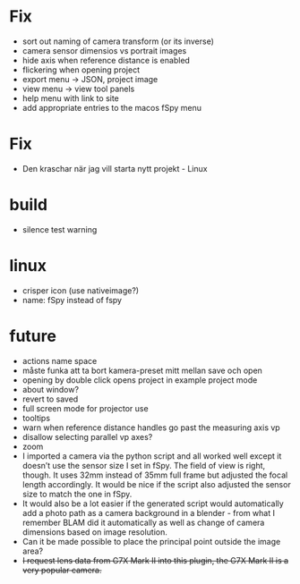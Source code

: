 # Fix

* sort out naming of camera transform (or its inverse)
* camera sensor dimensios vs portrait images
* hide axis when reference distance is enabled
* flickering when opening project
* export menu -> JSON, project image
* view menu -> view tool panels
* help menu with link to site
* add appropriate entries to the macos fSpy menu

# Fix

* Den kraschar när jag vill starta nytt projekt - Linux

# build
* silence test warning

# linux
* crisper icon (use nativeimage?)
* name: fSpy instead of fspy

# future

* actions name space
* måste funka att ta bort kamera-preset mitt mellan save och open
* opening by double click opens project in example project mode
* about window?
* revert to saved
* full screen mode for projector use
* tooltips
* warn when reference distance handles go past the measuring axis vp
* disallow selecting parallel vp axes?
* zoom
* I imported a camera via the python script and all worked well except it doesn’t use the sensor size I set in fSpy.
The field of view is right, though. It uses 32mm instead of 35mm full frame but adjusted the focal length accordingly. It would be nice if the script also adjusted the sensor size to match the one in fSpy.
* It would also be a lot easier if the generated script would automatically add a photo path as a camera background in a blender - from what I remember BLAM did it automatically as well as change of camera dimensions based on image resolution.
* Can it be made possible to place the principal point outside the image area?
* ~~I request lens data from G7X Mark II into this plugin, the G7X Mark II is a very popular camera.~~